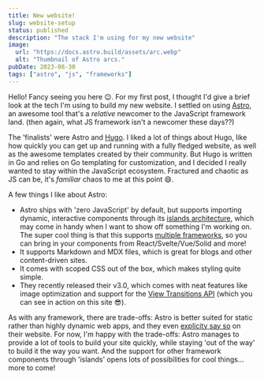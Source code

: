 ```yaml
---
title: New website!
slug: website-setup
status: published
description: "The stack I'm using for my new website"
image:
  url: "https://docs.astro.build/assets/arc.webp"
  alt: "Thumbnail of Astro arcs."
pubDate: 2023-08-30
tags: ["astro", "js", "frameworks"]
---
```


Hello! Fancy seeing you here 😉. For my first post, I thought I'd give a brief look at the tech I'm using to build my new website. I settled on using [Astro](https://astro.build), an awesome tool that's a _relative_ newcomer to the JavaScript framework land. (then again, what JS framework isn't a newcomer these days??)

The 'finalists' were Astro and [Hugo](https://gohugo.io/). I liked a lot of things about Hugo, like how quickly you can get up and running with a fully fledged website, as well as the awesome templates created by their community. But Hugo is written in Go and relies on Go templating for customization, and I decided I really wanted to stay within the JavaScript ecosystem. Fractured and chaotic as JS can be, it's _familiar_ chaos to me at this point 😄.

A few things I like about Astro:

- Astro ships with 'zero JavaScript' by default, but supports importing dynamic, interactive components through its [islands architecture](https://docs.astro.build/en/concepts/islands/), which may come in handy when I want to show off something I'm working on. The super cool thing is that this supports [multiple frameworks](https://docs.astro.build/en/core-concepts/framework-components/), so you can bring in your components from React/Svelte/Vue/Solid and more!
- It supports Markdown and MDX files, which is great for blogs and other content-driven sites.
- It comes with scoped CSS out of the box, which makes styling quite simple.
- They recently released their v3.0, which comes with neat features like image optimization and support for the [View Transitions API](https://developer.mozilla.org/en-US/docs/Web/API/View_Transitions_API) (which you can see in action on this site 😎).

As with any framework, there are trade-offs: Astro is better suited for static rather than highly dynamic web apps, and they even [explicity say so](https://docs.astro.build/en/concepts/why-astro/#content-focused) on their website. For now, I'm happy with the trade-offs: Astro manages to provide a lot of tools to build your site quickly, while staying 'out of the way' to build it the way you want. And the support for other framework components through 'islands' opens lots of possibilities for cool things... more to come!
